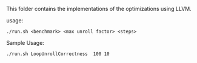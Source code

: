 This folder contains the implementations of the optimizations using LLVM. 

usage:
```
./run.sh <benchmark> <max unroll factor> <steps>
```


Sample Usage: 
```
./run.sh LoopUnrollCorrectness  100 10
```
